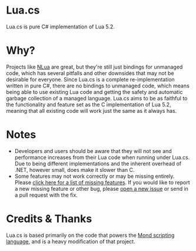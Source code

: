 Lua.cs
======

Lua.cs is pure C# implementation of Lua 5.2.

Why?
====

Projects like [NLua](https://github.com/NLua/NLua) are great, but they're still just bindings for unmanaged code, which has several pitfalls and other downsides that may not be desirable for everyone. Since Lua.cs is a complete re-implementation written in pure C#, there are no bindings to unmanaged code, which means being able to use existing Lua code and getting the safety and automatic garbage collection of a managed language. Lua.cs aims to be as faithful to the functionality and feature set as the C implementation of Lua 5.2, meaning that all existing code will work just the same as it always has.

Notes
=====

* Developers and users should be aware that they will not see and performance increases from their Lua code when running under Lua.cs. Due to being different implementations and the inherent overhead of .NET, however small, does make it slower than C.
* Some features may not work correctly or may be missing entirely. Please [click here for a list of missing features](https://github.com/Syke94/Lua.cs/labels/missing%20feature). If you would like to report a new missing feature or other bug, please [open a new issue](https://github.com/Syke94/Lua.cs/issues/new) or send in a pull request with the fix.

Credits & Thanks
================

Lua.cs is based primarily on the code that powers the [Mond scripting language](https://github.com/Rohansi/Mond), and is a heavy modification of that project.